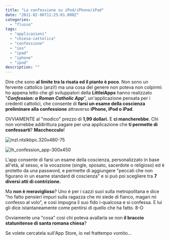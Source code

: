 ```yaml
---
title: "La confessione su iPod/iPhone/iPad"
date: "2011-02-06T11:25:01.000Z"
categories:
  - "flusso"
tags:
  - "applicazioni"
  - "chiesa-cattolica"
  - "confessione"
  - "ios"
  - "ipad"
  - "iphone"
  - "ipod"
description: ""
---
```


Dire che sono **al limite tra la risata ed il pianto è poco**. Non sono un fervente cattolico (anzi!) ma una cosa del genere non poteva non colpirmi: ho appena letto che gli sviluppatori della **LittleiApps** hanno realizzato "**_Confession: a Roman Catholic App_**", un'applicazione pensata per i credenti cattolici, che consente di **farsi un esame della coscienza preliminare alla confessione** attraverso **iPhone, iPod o iPad**.

OVVIAMENTE al "modico" prezzo di **1,99 dollari.** E **ci mancherebbe**. Chi non vorrebbe addirittura pagare per una applicazione che **ti permette di confessarti**? **Macchecculo**!

![](https://enricodeleo.s3.eu-south-1.amazonaws.com/uploads/2011/02/mzl.ntslkbpc.320x480-75.jpg "mzl.ntslkbpc.320x480-75")

![](https://enricodeleo.s3.eu-south-1.amazonaws.com/uploads/2011/02/lh_confession_app-300x450.png "lh_confession_app-300x450")

L'app consente di farsi un esame della coscienza, personalizzato in base all'età, al sesso, e la vocazione (single, sposato, sacerdote o religioso) ed è protetto da una password, e permette di aggiungere "peccati che non figurano in un esame standard di coscienza" e si può poi scegliere tra **7 diversi atti di contrizione.**

Ma **non è meraviglioso**? Uno è per i cazzi suoi sulla metropolitana e dice "ho fatto pensieri impuri sulla ragazza che mi siede di fianco, magari mi confesso al volo", e così impugna il suo fido i-qualcosa e si confessa. E lui gli dice istantaneamente come pentirsi di quello che ha fatto. 8-O

Ovviamente una "cosa" così chi poteva avallarla se non **il braccio statunitense di santa romana chiesa**?

Se volete cercatela sull'App Store, io nel frattempo vomito...
